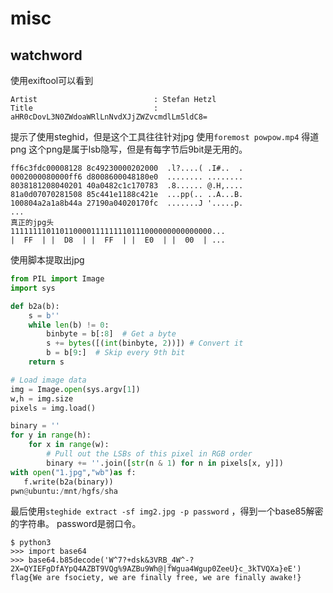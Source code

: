 # misc
## watchword
使用exiftool可以看到
```
Artist                          : Stefan Hetzl
Title                           : aHR0cDovL3N0ZWdoaWRlLnNvdXJjZWZvcmdlLm5ldC8=
```
提示了使用steghid，但是这个工具往往针对jpg
使用`foremost powpow.mp4` 得道png
这个png是属于lsb隐写，但是有每字节后9bit是无用的。
```
ff6c3fdc00008128 8c49230000202000  .l?....( .I#..  .
0002000080000ff6 d8008600048180e0  ........ ........
8038181208040201 40a0482c1c170783  .8...... @.H,....
81a0d07070281508 85c441e1188c421e  ...pp(.. ..A...B.
100804a2a1a8b44a 27190a04020170fc  .......J '.....p.
...
真正的jpg头
111111110110110000111111110111000000000000000...
|  FF  | |  D8  | |  FF  | |  E0  | |  00  | ...
```
使用脚本提取出jpg
```python
from PIL import Image
import sys

def b2a(b):
    s = b''
    while len(b) != 0:
        binbyte = b[:8]  # Get a byte
        s += bytes([(int(binbyte, 2))]) # Convert it
        b = b[9:]  # Skip every 9th bit
    return s

# Load image data
img = Image.open(sys.argv[1])
w,h = img.size
pixels = img.load()

binary = ''
for y in range(h):
    for x in range(w):
        # Pull out the LSBs of this pixel in RGB order
        binary += ''.join([str(n & 1) for n in pixels[x, y]])
with open("1.jpg","wb")as f:
   f.write(b2a(binary))
pwn@ubuntu:/mnt/hgfs/sha
```
最后使用`steghide extract -sf img2.jpg -p password` ，得到一个base85解密的字符串。
password是弱口令。
```shell
$ python3
>>> import base64
>>> base64.b85decode('W^7?+dsk&3VRB_4W^-?2X=QYIEFgDfAYpQ4AZBT9VQg%9AZBu9Wh@|fWgua4Wgup0ZeeU}c_3kTVQXa}eE')
flag{We are fsociety, we are finally free, we are finally awake!}
```